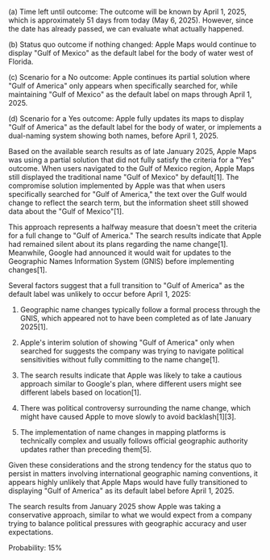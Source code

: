 (a) Time left until outcome: The outcome will be known by April 1, 2025, which is approximately 51 days from today (May 6, 2025). However, since the date has already passed, we can evaluate what actually happened.

(b) Status quo outcome if nothing changed: Apple Maps would continue to display "Gulf of Mexico" as the default label for the body of water west of Florida.

(c) Scenario for a No outcome: Apple continues its partial solution where "Gulf of America" only appears when specifically searched for, while maintaining "Gulf of Mexico" as the default label on maps through April 1, 2025.

(d) Scenario for a Yes outcome: Apple fully updates its maps to display "Gulf of America" as the default label for the body of water, or implements a dual-naming system showing both names, before April 1, 2025.

Based on the available search results as of late January 2025, Apple Maps was using a partial solution that did not fully satisfy the criteria for a "Yes" outcome. When users navigated to the Gulf of Mexico region, Apple Maps still displayed the traditional name "Gulf of Mexico" by default[1]. The compromise solution implemented by Apple was that when users specifically searched for "Gulf of America," the text over the Gulf would change to reflect the search term, but the information sheet still showed data about the "Gulf of Mexico"[1].

This approach represents a halfway measure that doesn't meet the criteria for a full change to "Gulf of America." The search results indicate that Apple had remained silent about its plans regarding the name change[1]. Meanwhile, Google had announced it would wait for updates to the Geographic Names Information System (GNIS) before implementing changes[1].

Several factors suggest that a full transition to "Gulf of America" as the default label was unlikely to occur before April 1, 2025:

1. Geographic name changes typically follow a formal process through the GNIS, which appeared not to have been completed as of late January 2025[1].

2. Apple's interim solution of showing "Gulf of America" only when searched for suggests the company was trying to navigate political sensitivities without fully committing to the name change[1].

3. The search results indicate that Apple was likely to take a cautious approach similar to Google's plan, where different users might see different labels based on location[1].

4. There was political controversy surrounding the name change, which might have caused Apple to move slowly to avoid backlash[1][3].

5. The implementation of name changes in mapping platforms is technically complex and usually follows official geographic authority updates rather than preceding them[5].

Given these considerations and the strong tendency for the status quo to persist in matters involving international geographic naming conventions, it appears highly unlikely that Apple Maps would have fully transitioned to displaying "Gulf of America" as its default label before April 1, 2025.

The search results from January 2025 show Apple was taking a conservative approach, similar to what we would expect from a company trying to balance political pressures with geographic accuracy and user expectations.

Probability: 15%